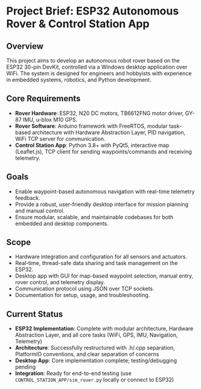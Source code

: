 # Project Brief: ESP32 Autonomous Rover & Control Station App

## Overview
This project aims to develop an autonomous robot rover based on the ESP32 30-pin DevKit, controlled via a Windows desktop application over WiFi. The system is designed for engineers and hobbyists with experience in embedded systems, robotics, and Python development.

## Core Requirements
- **Rover Hardware**: ESP32, N20 DC motors, TB6612FNG motor driver, GY-87 IMU, u-blox M10 GPS.
- **Rover Software**: Arduino framework with FreeRTOS, modular task-based architecture with Hardware Abstraction Layer, PID navigation, WiFi TCP server for communication.
- **Control Station App**: Python 3.8+ with PyQt5, interactive map (Leaflet.js), TCP client for sending waypoints/commands and receiving telemetry.

## Goals
- Enable waypoint-based autonomous navigation with real-time telemetry feedback.
- Provide a robust, user-friendly desktop interface for mission planning and manual control.
- Ensure modular, scalable, and maintainable codebases for both embedded and desktop components.

## Scope
- Hardware integration and configuration for all sensors and actuators.
- Real-time, thread-safe data sharing and task management on the ESP32.
- Desktop app with GUI for map-based waypoint selection, manual entry, rover control, and telemetry display.
- Communication protocol using JSON over TCP sockets.
- Documentation for setup, usage, and troubleshooting.

## Current Status
- **ESP32 Implementation**: Complete with modular architecture, Hardware Abstraction Layer, and all core tasks (WiFi, GPS, IMU, Navigation, Telemetry)
- **Architecture**: Successfully restructured with .h/.cpp separation, PlatformIO conventions, and clear separation of concerns
- **Desktop App**: Core implementation complete; testing/debugging pending
- **Integration**: Ready for end-to-end testing (use `CONTROL_STATION_APP/sim_rover.py` locally or connect to ESP32)

